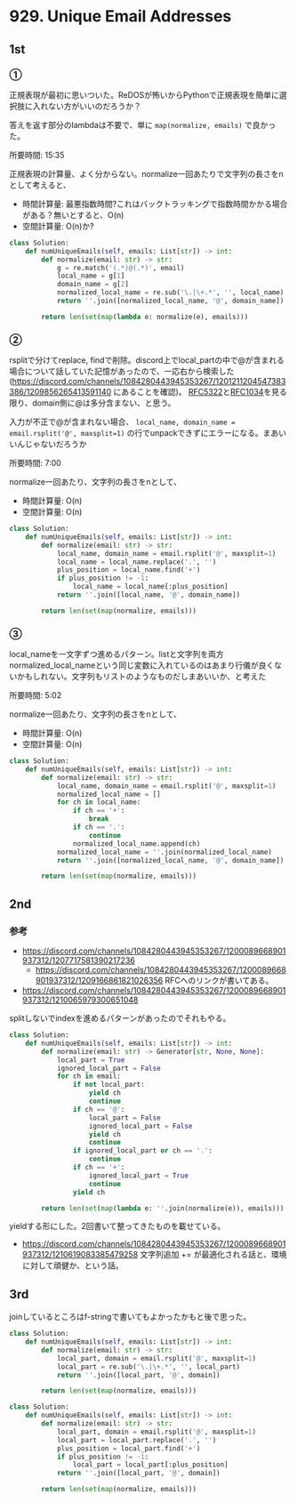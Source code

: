 # 929. Unique Email Addresses

## 1st

### ①

正規表現が最初に思いついた。ReDOSが怖いからPythonで正規表現を簡単に選択肢に入れない方がいいのだろうか？

答えを返す部分のlambdaは不要で、単に `map(normalize, emails)` で良かった。

所要時間: 15:35

正規表現の計算量、よく分からない。normalize一回あたりで文字列の長さをnとして考えると、
- 時間計算量: 最悪指数時間?これはバックトラッキングで指数時間かかる場合がある？無いとすると、O(n)
- 空間計算量: O(n)か?

```py
class Solution:
    def numUniqueEmails(self, emails: List[str]) -> int:
        def normalize(email: str) -> str:
            g = re.match('(.*)@(.*)', email)
            local_name = g[1]
            domain_name = g[2]
            normalized_local_name = re.sub('\.|\+.*', '', local_name)
            return ''.join([normalized_local_name, '@', domain_name])

        return len(set(map(lambda e: normalize(e), emails)))
```

### ②

rsplitで分けてreplace, findで削除。discord上でlocal_partの中で@が含まれる場合について話していた記憶があったので、一応右から検索した (https://discord.com/channels/1084280443945353267/1201211204547383386/1209856265413591140 にあることを確認)。
[RFC5322](https://datatracker.ietf.org/doc/html/rfc5322#section-3.4.1)と[RFC1034](https://www.ietf.org/rfc/rfc1034.txt)を見る限り、domain側に@は多分含まない、と思う。

入力が不正で@が含まれない場合、 `local_name, domain_name = email.rsplit('@', maxsplit=1)` の行でunpackできずにエラーになる。まあいいんじゃないだろうか

所要時間: 7:00

normalize一回あたり、文字列の長さをnとして、
- 時間計算量: O(n)
- 空間計算量: O(n)

```py
class Solution:
    def numUniqueEmails(self, emails: List[str]) -> int:
        def normalize(email: str) -> str:
            local_name, domain_name = email.rsplit('@', maxsplit=1)
            local_name = local_name.replace('.', '')
            plus_position = local_name.find('+')
            if plus_position != -1:
                local_name = local_name[:plus_position]
            return ''.join([local_name, '@', domain_name])

        return len(set(map(normalize, emails)))
```

### ③

local_nameを一文字ずつ進めるパターン。listと文字列を両方normalized_local_nameという同じ変数に入れているのはあまり行儀が良くないかもしれない。文字列もリストのようなものだしまあいいか、と考えた

所要時間: 5:02

normalize一回あたり、文字列の長さをnとして、
- 時間計算量: O(n)
- 空間計算量: O(n)

```py
class Solution:
    def numUniqueEmails(self, emails: List[str]) -> int:
        def normalize(email: str) -> str:
            local_name, domain_name = email.rsplit('@', maxsplit=1)
            normalized_local_name = []
            for ch in local_name:
                if ch == '+':
                    break
                if ch == '.':
                    continue
                normalized_local_name.append(ch)
            normalized_local_name = ''.join(normalized_local_name)
            return ''.join([normalized_local_name, '@', domain_name])

        return len(set(map(normalize, emails)))
```


## 2nd

### 参考

- https://discord.com/channels/1084280443945353267/1200089668901937312/1207717581390217236
  - https://discord.com/channels/1084280443945353267/1200089668901937312/1209166861821026356
    RFCへのリンクが書いてある。
- https://discord.com/channels/1084280443945353267/1200089668901937312/1210065979300651048

splitしないでindexを進めるパターンがあったのでそれもやる。

```py
class Solution:
    def numUniqueEmails(self, emails: List[str]) -> int:
        def normalize(email: str) -> Generator[str, None, None]:
            local_part = True
            ignored_local_part = False
            for ch in email:
                if not local_part:
                    yield ch
                    continue
                if ch == '@':
                    local_part = False
                    ignored_local_part = False
                    yield ch
                    continue
                if ignored_local_part or ch == '.':
                    continue
                if ch == '+':
                    ignored_local_part = True
                    continue
                yield ch

        return len(set(map(lambda e: ''.join(normalize(e)), emails)))
```

yieldする形にした。2回書いて整ってきたものを載せている。


- https://discord.com/channels/1084280443945353267/1200089668901937312/1210619083385479258
  文字列追加 += が最適化される話と、環境に対して頑健か、という話。

## 3rd

joinしているところはf-stringで書いてもよかったかもと後で思った。

```py
class Solution:
    def numUniqueEmails(self, emails: List[str]) -> int:
        def normalize(email: str) -> str:
            local_part, domain = email.rsplit('@', maxsplit=1)
            local_part = re.sub('\.|\+.*', '', local_part)
            return ''.join([local_part, '@', domain])

        return len(set(map(normalize, emails)))
```

```py
class Solution:
    def numUniqueEmails(self, emails: List[str]) -> int:
        def normalize(email: str) -> str:
            local_part, domain = email.rsplit('@', maxsplit=1)
            local_part = local_part.replace('.', '')
            plus_position = local_part.find('+')
            if plus_position != -1:
                local_part = local_part[:plus_position]
            return ''.join([local_part, '@', domain])

        return len(set(map(normalize, emails)))
```

